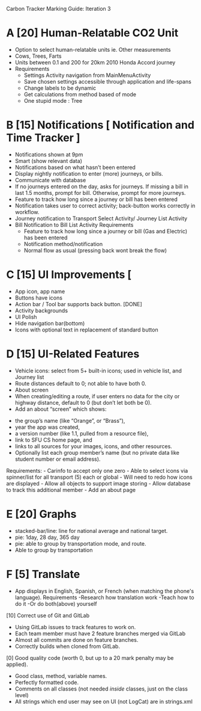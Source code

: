 Carbon Tracker Marking Guide: Iteration 3
 
A [20] Human-Relatable CO2 Unit
==============================
-	Option to select human-relatable units ie. Other measurements
-	Cows, Trees, Farts
-	Units between 0.1 and 200 for 20km 2010 Honda Accord journey
-	Requirements
    -	Settings Activity navigation from MainMenuActivity
    -	Save chosen settings accessible through application and life-spans
    -	Change labels to be dynamic
    -	Get calculations from method based of mode
    -	One stupid mode : Tree

B [15] Notifications [ Notification and Time Tracker ]
==============================
-	Notifications shown at 9pm
-	Smart (show relevant data)
-	Notifications based on what hasn’t been entered
-	Display nightly notification to enter (more) journeys, or bills.
-	Communicate with database
-	If no journeys entered on the day, asks for journeys. 
If missing a bill in last 1.5 months, prompt for bill.
Otherwise, prompt for more journeys.
-	Feature to track how long since a journey or bill has been entered
-	Notification takes user to correct activity; back-button works correctly in workflow.
-	Journey notification to Transport Select Activity/ Journey List Activity
-	Bill Notification to Bill List Activity
Requirements
    -	Feature to track how long since a journey or bill (Gas and Electric) has been entered
    -	Notification method/notification
    -	Normal flow as usual (pressing back wont break the flow)

C [15] UI Improvements [
==============================
-	App icon, app name
-	Buttons have icons
-	Action bar / Tool bar supports back button. [DONE]
-	Activity backgrounds
-	UI Polish
-	Hide navigation bar(bottom)
-	Icons with optional text in replacement of standard button
 

D [15] UI-Related Features
==============================
-	Vehicle icons: select from 5+ built-in icons; used in vehicle list, and Journey list
-	Route distances default to 0; not able to have both 0.
-	About screen
-	When creating/editing a route, if user enters no data for the city or highway distance, default to 0 (but don’t let both be 0).
-	Add an about “screen” which shows:
  * the group’s name (like “Orange”, or “Brass”), 
  * year the app was created, 
  * a version number (like 1.1, pulled from a resource file), 
  * link to SFU CS home page, and 
  * links to all sources for your images, icons, and other resources. 
  * Optionally list each group member’s name (but no private data like student number or email address).
 
Requirements:
    -	Carinfo to accept only one zero
    -	Able to select icons via spinner/list for all transport (5) each or global
    -	Will need to redo how icons are displayed
    -	Allow all objects to support image storing
    -	Allow database to track this additional member
    -	Add an about page


E [20] Graphs
==============================
- stacked-bar/line: line for national average and national target.
- pie: 1day, 28 day, 365 day
- pie: able to group by transportation mode, and route.
- Able to group by transportation
 

F [5] Translate
==============================
- App displays in English, Spanish, or French (when matching the phone's language).
Requirements
    -Research how translation work
    -Teach how to do it
    -Or do both(above) yourself


[10] Correct use of Git and GitLab
   - Using GitLab issues to track features to work on.
   - Each team member must have 2 feature branches merged via GitLab
   - Almost all commits are done on feature branches.
   - Correctly builds when cloned from GitLab.
 

[0] Good quality code (worth 0, but up to a 20 mark penalty may be applied).
   - Good class, method, variable names.
   - Perfectly formatted code.
   - Comments on all classes (not needed *inside* classes, just on the class level)
   - All strings which end user may see on UI (not LogCat) are in strings.xml

